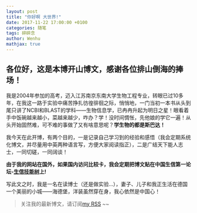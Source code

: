 ```yaml
---
layout: post
title: "你好啊 大世界!"
date: 2017-11-22 17:00:00 +0100
categories: 随笔
tags: 碎碎念
author: Wenhu
mathjax: true
---
```


## 各位好，这是本博开山博文，感谢各位排山倒海的捧场！




我是2004年参加的高考，迈入江苏南京东南大学生物工程专业，转眼已过10多年，在我这一路于实验中痛苦挣扎彷徨徘徊之际，悄悄地，一门当初一本书从头到尾只讲了NCBI和BLAST的学科——生物信息学，已冉冉升起为明日之星！眼看着手中饭碗越来越小，菜越来越少，咋办？学！没时间惆怅，先他娘的学它一遍！从头开始固然难，可不难的事做了又有啥意思呢？**学生物的都是斯巴达！**

我今天在此开博，有两个目的，一是记录自己学习到的经验和感悟（我会定期系统化博文，并尽量用中英两种语言写，方便大家阅读指正），二是广结天下能人志士，一同切磋，一同阔谈！

**由于我的网站在国外，如果国内访问比较卡，我会定期把博文贴在中国生信第一论坛-[生信技能树](http://www.biotrainee.com/)上!**

写此文之时，我是一名在读博士（还是做实验...），妻子、儿子和我正生活在德国一个美丽的小城——海德堡，洋装虽然穿在身，我心依然是中国心！

> 关注我的最新博文，请订阅[my RSS](http://bioinfostar.com/feed.xml) ~~
